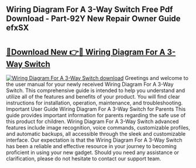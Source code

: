 ## Wiring Diagram For A 3-Way Switch Free Pdf Download - Part-92Y New Repair Owner Guide efxSX

# <h2><a href="http://dfigoio.blite.top/?on=Wiring+Diagram+For+A+3-Way+Switch">🔗Download New 👉🔴 Wiring Diagram For A 3-Way Switch</a></h2>

[![Wiring Diagram For A 3-Way Switch download](https://i.imgur.com/lujVjoI.png)](http://dfigoio.blite.top/?on=Wiring+Diagram+For+A+3-Way+Switch)
Greetings and welcome to the user manual for your newly received Wiring Diagram For A 3-Way Switch. This comprehensive guide is intended to help you understand and utilize all of the features and benefits of your product. You will find clear instructions for installation, operation, maintenance, and troubleshooting. Important User Guide Wiring Diagram For A 3-Way Switch for Parents This guide provides important information for parents regarding the safe use of this product for children. Wiring Diagram For A 3-Way Switch advanced features include image recognition, voice commands, customizable profiles, and automatic backups, all accessible through the sleek and customizable interface. Our expectation is that the Wiring Diagram For A 3-Way Switch has been a reliable and effective resource in your journey to becoming proficient in using your new gadget. Should you need any assistance or clarification, please do not hesitate to contact our support team.
